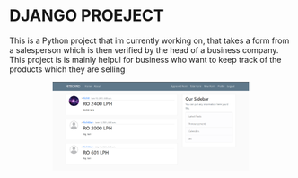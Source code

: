# DJANGO PROEJECT

This is a Python project that im currently working on, that takes a form from a salesperson which is then verified by the head of a business company. This project is is mainly helpul for business who want to keep track of the products which they are selling

<p align="center">
  <img src="django.PNG" width="350" title="hover text">
</p>
